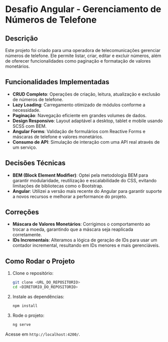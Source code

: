 
# Desafio Angular - Gerenciamento de Números de Telefone

## Descrição
Este projeto foi criado para uma operadora de telecomunicações gerenciar números de telefone. Ele permite listar, criar, editar e excluir números, além de oferecer funcionalidades como paginação e formatação de valores monetários.

## Funcionalidades Implementadas
- **CRUD Completo**: Operações de criação, leitura, atualização e exclusão de números de telefone.
- **Lazy Loading**: Carregamento otimizado de módulos conforme a necessidade.
- **Paginação**: Navegação eficiente em grandes volumes de dados.
- **Design Responsivo**: Layout adaptável a desktop, tablet e mobile usando SCSS com BEM.
- **Angular Forms**: Validação de formulários com Reactive Forms e máscaras de telefone e valores monetários.
- **Consumo de API**: Simulação de interação com uma API real através de um serviço.

## Decisões Técnicas
- **BEM (Block Element Modifier)**: Optei pela metodologia BEM para garantir modularidade, reutilização e escalabilidade do CSS, evitando limitações de bibliotecas como o Bootstrap.
- **Angular**: Utilizei a versão mais recente do Angular para garantir suporte a novos recursos e melhorar a performance do projeto.

## Correções
- **Máscara de Valores Monetários**: Corrigimos o comportamento ao trocar a moeda, garantindo que a máscara seja reaplicada corretamente.
- **IDs Incrementais**: Alteramos a lógica de geração de IDs para usar um contador incremental, resultando em IDs menores e mais gerenciáveis.

## Como Rodar o Projeto

1. Clone o repositório:
   ```bash
   git clone <URL_DO_REPOSITORIO>
   cd <DIRETORIO_DO_REPOSITORIO>
   ```

2. Instale as dependências:
   ```bash
   npm install
   ```

3. Rode o projeto:
   ```bash
   ng serve
   ```

Acesse em `http://localhost:4200/`.
